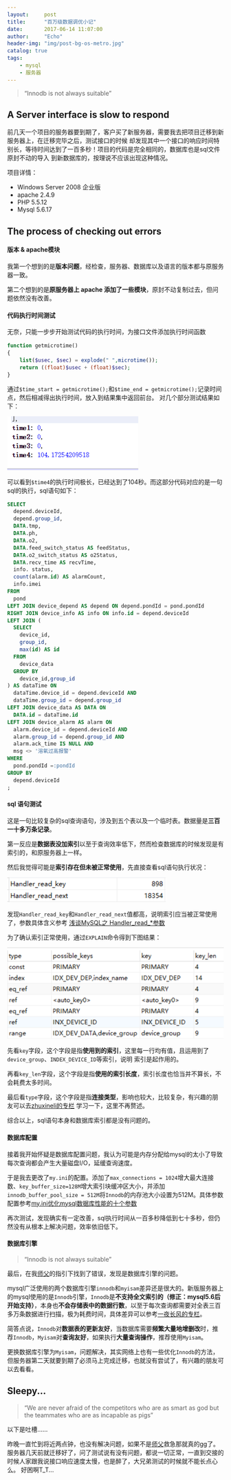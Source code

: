 ```yaml
---
layout:     post
title:      "百万级数据调优小记"
date:       2017-06-14 11:07:00
author:     "Echo"
header-img: "img/post-bg-os-metro.jpg"
catalog: true
tags:
    - mysql
    - 服务器
---
```


> “Innodb is not always suitable”

## A Server interface is slow to respond

前几天一个项目的服务器要到期了，客户买了新服务器，需要我去把项目迁移到新服务器上，在迁移完毕之后，测试接口的时候
却发现其中一个接口的响应时间特别长，等待时间达到了一百多秒！项目的代码是完全相同的，数据库也是sql文件原封不动的导入
到新数据库的，按理说不应该出现这种情况。

项目详情：

* Windows Server 2008 企业版
* apache 2.4.9
* PHP 5.5.12
* Mysql 5.6.17

## The process of checking out errors

#### 版本 & apache模块

我第一个想到的是**版本问题**，经检查，服务器、数据库以及语言的版本都与原服务器一致。

第二个想到的是**原服务器上 apache 添加了一些模块**，原封不动复制过去，但问题依然没有改善。


#### 代码执行时间测试

无奈，只能一步步开始测试代码的执行时间，为接口文件添加执行时间函数

```PHP
function getmicrotime()
{
    list($usec, $sec) = explode(" ",microtime());
    return ((float)$usec + (float)$sec);
}
```

通过`$time_start = getmicrotime();`和`$time_end = getmicrotime();`记录时间点，然后相减得出执行时间，放入到结果集中返回前台。
对几个部分测试结果如下：

![Time check](/img/in-post/post-4-time.png "Time")

可以看到`$time4`的执行时间极长，已经达到了104秒。而这部分代码对应的是一句sql的执行，sql语句如下：

```sql
SELECT
  depend.deviceId,
  depend.group_id,
  DATA.tmp,
  DATA.ph,
  DATA.o2,
  DATA.feed_switch_status AS feedStatus,
  DATA.o2_switch_status AS o2Status,
  DATA.recv_time AS recvTime,
  info. status,
  count(alarm.id) AS alarmCount,
  info.imei
FROM
  pond
LEFT JOIN device_depend AS depend ON depend.pondId = pond.pondId
RIGHT JOIN device_info AS info ON info.id = depend.deviceId
LEFT JOIN (
  SELECT
    device_id,
    group_id,
    max(id) AS id
  FROM
    device_data
  GROUP BY
    device_id,group_id
) AS dataTime ON
  dataTime.device_id = depend.deviceId AND 
  dataTime.group_id = depend.group_id
LEFT JOIN device_data AS DATA ON 
  DATA.id = dataTime.id
LEFT JOIN device_alarm AS alarm ON
  alarm.device_id = depend.deviceId AND 
  alarm.group_id = depend.group_id AND 
  alarm.ack_time IS NULL AND
  msg <> '溶氧过高报警'
WHERE
  pond.pondId =:pondId
GROUP BY
  depend.deviceId
;
```

#### sql 语句测试

这是一句比较复杂的sql查询语句，涉及到五个表以及一个临时表。数据量是**三百一十多万条记录**。

第一反应是**数据表没加索引**以至于查询效率低下，然而检查数据库的时候发现是有索引的，和原服务器上一样。

然后我觉得可能是**索引存在但未被正常使用**，先直接查看sql语句执行状况：

![Sql state](/img/in-post/post-4-state.png "state")

发现`Handler_read_key`和`Handler_read_next`值都高，说明索引应当被正常使用了，参数具体含义参考
[浅谈MySQL之 Handler_read_*参数](http://gfsunny.blog.51cto.com/990565/1558480)

为了确认索引正常使用，通过`EXPLAIN`命令得到下图结果：

![Explain sql](/img/in-post/post-4-explain.png "Explain")

先看`key`字段，这个字段是指**使用到的索引**，这里每一行均有值，且运用到了`device_group`、`INDEX_DEVICE_ID`等索引，说明
索引是起作用的。

再看`key_len`字段，这个字段是指**使用的索引长度**，索引长度也恰当并不算长，不会耗费太多时间。

最后看`type`字段，这个字段是指**连接类型**，影响也较大，比较复杂，有兴趣的朋友可以去[zhuxineli的专栏](http://blog.csdn.net/zhuxineli/article/details/14455029)
学习一下，这里不再赘述。

综合以上，sql语句本身和数据库索引都是没有问题的。

#### 数据库配置

接着我开始怀疑是数据库配置问题，我认为可能是内存分配给mysql的太小了导致每次查询都会产生大量磁盘I/O，延缓查询速度。

于是我去更改了`my.ini`的配置。添加了`max_connections = 1024`增大最大连接数、`key_buffer_size=128M`增大索引块缓冲区大小，并添加`innodb_buffer_pool_size = 512M`将`Innodb`的内存池大小设置为512M。具体参数配置参考[my.ini优化mysql数据库性能的十个参数](http://www.jb51.net/article/72577.htm)

再次测试，发现确实有一定改善，sql执行时间从一百多秒降低到七十多秒，但仍然没有从根本上解决问题，效率依旧低下。

#### 数据库引擎

> “Innodb is not always suitable”

最后，在我[师父](https://wss534857356.github.io/)的指引下找到了错误，发现是数据库引擎的问题。

mysql广泛使用的两个数据库引擎`innodb`和`myisam`差异还是很大的。新版服务器上的mysql使用的是`Innodb`引擎，`Innodb`是**不支持全文索引的（修正：mysql5.6后开始支持）**，本身也**不会存储表中的数据行数**，以至于每次查询都需要对全表三百多万条数据进行扫描，极为耗费时间，具体差异可以参考[一夜长风的专栏](http://blog.csdn.net/wlzx120/article/details/53924123)。

简答点说，`Innodb`对**数据表的更新友好**，当数据库需要**频繁大量地增删改**时，推荐`Innodb`，`Myisam`对**查询友好**，如果执行**大量查询操作**，推荐使用`Myisam`。

更换数据库引擎为`Myisam`，问题解决，其实网络上也有一些优化`Innodb`的方法，但服务器第二天就要到期了必须马上完成迁移，也就没有尝试了，有兴趣的朋友可以去看看。


## Sleepy...

> “We are never afraid of the competitors who are as smart as god but the teammates who are as incapable as pigs”

以下是吐槽……

昨晚一直忙到将近两点钟，也没有解决问题，如果不是[师父](https://wss534857356.github.io/)救急那就真的gg了。服务器几天前就迁移好了，问了测试说有没有问题，都说一切正常，一直到交接的时候人家跟我说接口响应速度太慢，也是醉了，大兄弟测试的时候就不能长点心么。
好困啊T_T...




